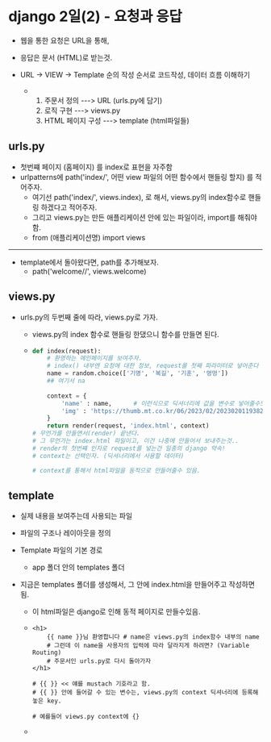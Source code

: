 # django 2일(2) - 요청과 응답

- 웹을 통한 요청은 URL을 통해,
- 응답은 문서 (HTML)로 받는것.



- URL -> VIEW -> Template 순의 작성 순서로 코드작성, 데이터 흐름 이해하기
  - 1. 주문서 정의 ---> URL (urls.py에 담기)
    2. 로직 구현 ---> views.py
    3. HTML 페이지 구성 ---> template (html파일들)



## urls.py

- 첫번쨰 페이지 (홈페이지) 를 index로 표현을 자주함
- urlpatterns에 path('index/', 어떤 view 파일의 어떤 함수에서 핸들링 할지) 를 적어주자.
  - 여기선 path('index/', views.index), 로 해서, views.py의 index함수로 핸들링 하겠다고 적어주자.
  - 그리고 views.py는 만든 애플리케이션 안에 있는 파일이라, import를 해줘야함.
  - from (애플리케이션명) import views

***

- template에서 돌아왔다면, path를 추가해보자.
  - path('welcome/<name>/', views.welcome)

## views.py

- urls.py의 두번째 줄에 따라, views.py로 가자.

  - views.py의 index 함수로 핸들링 한댔으니 함수를 만들면 된다.

  - ```python
    def index(request):
        # 환영하는 메인페이지를 보여주자.
        # index() 내부엔 요청에 대한 정보, request를 첫째 파라미터로 넣어준다
        name = random.choice(['기명', '복길', '기훈', '멍멍'])
        ## 여기서 na
        
        context = {
            'name' : name,      # 이런식으로 딕셔너리에 값을 변수로 넣어줄수도 있다.
            'img' : 'https://thumb.mt.co.kr/06/2023/02/2023020119382519378_1.jpg/dims/optimize/'
        }
        return render(request, 'index.html', context)
    # 무언가를 만들면서(render) 끝낸다.
    # 그 무언가는 index.html 파일이고, 이건 나중에 만들어서 보내주는것..
    # render의 첫번쨰 인자로 request를 넣는건 일종의 django 약속!
    # context는 선택인자. (딕셔너리에서 사용할 데이터)
    
    # context를 통해서 html파일을 동적으로 만들어줄수 있음.
    ```
    
    



## template

- 실제 내용을 보여주는데 사용되는 파일
- 파일의 구조나 레이아웃을 정의
- Template 파일의 기본 경로
  - app 폴더 안의 templates 폴더



- 지금은 templates 폴더를 생성해서, 그 안에 index.html을 만들어주고 작성하면됨.

  - 이 html파일은 django로 인해 동적 페이지로 만들수있음.

  - ```django
    <h1>
        {{ name }}님 환영합니다 # name은 views.py의 index함수 내부의 name
        # 그런데 이 name을 사용자의 입력에 따라 달라지게 하려면? (Variable Routing)
        # 주문서인 urls.py로 다시 돌아가자
    </h1>
    
    # {{ }} << 얘를 mustach 기호라고 함.
    # {{ }} 안에 들어갈 수 있는 변수는, views.py의 context 딕셔너리에 등록해놓은 key.
    
    # 예를들어 views.py context에 {}
    ```
    
  - 